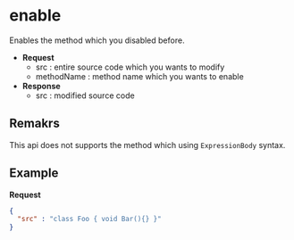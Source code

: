enable
====
Enables the method which you disabled before.

* __Request__
  * src : entire source code which you wants to modify
  * methodName : method name which you wants to enable
* __Response__
  * src : modified source code 
  
Remakrs
----
This api does not supports the method which using `ExpressionBody` syntax. 

Example
----
__Request__
```json
{
  "src" : "class Foo { void Bar(){} }"
}
```
